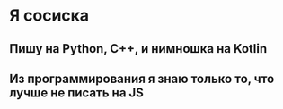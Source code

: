 <h1>Я сосиска</h1>

<h2>Пишу на Python, С++, и нимношка на Kotlin</h2>
<h2>Из программирования я знаю только то, что лучше не писать на JS</h2>

